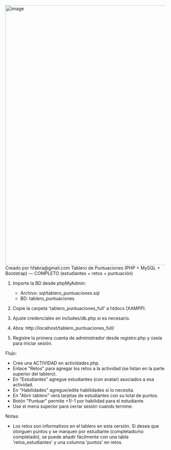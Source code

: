 <img width="1919" height="817" alt="image" src="https://github.com/user-attachments/assets/829a67c4-48b4-4dd9-8c67-80a91d5bfa79" />
Creado por hfabra@gmail.com
Tablero de Puntuaciones (PHP + MySQL + Bootstrap) — COMPLETO (estudiantes + retos + puntuación)

1) Importe la BD desde phpMyAdmin:
   - Archivo: sql/tablero_puntuaciones.sql
   - BD: tablero_puntuaciones

2) Copie la carpeta 'tablero_puntuaciones_full' a htdocs (XAMPP).
3) Ajuste credenciales en includes/db.php si es necesario.
4) Abra: http://localhost/tablero_puntuaciones_full/
5) Registre la primera cuenta de administrador desde registro.php y úsela para iniciar sesión.

Flujo:
- Cree una ACTIVIDAD en actividades.php.
- Enlace "Retos" para agregar los retos a la actividad (se listan en la parte superior del tablero).
- En "Estudiantes" agregue estudiantes (con avatar) asociados a esa actividad.
- En "Habilidades" agregue/edite habilidades si lo necesita.
- En "Abrir tablero" verá tarjetas de estudiantes con su total de puntos.
- Botón "Puntuar" permite +1/-1 por habilidad para el estudiante.
- Use el menú superior para cerrar sesión cuando termine.

Notas:
- Los retos son informativos en el tablero en esta versión. Si desea que otorguen puntos y se marquen por estudiante (completado/no completado), se puede añadir fácilmente con una tabla 'retos_estudiantes' y una columna 'puntos' en retos.
